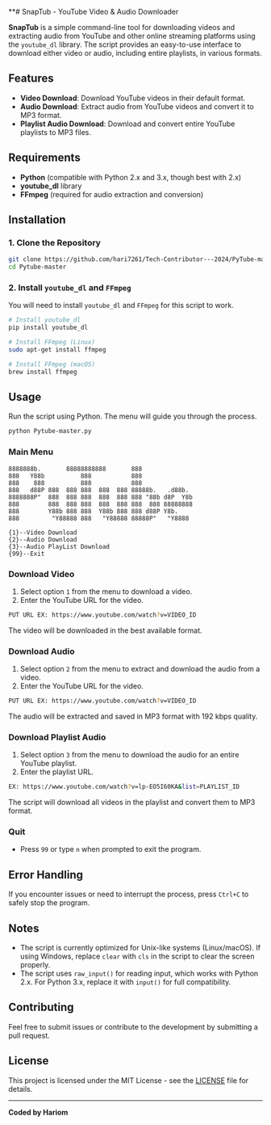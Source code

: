 **# SnapTub - YouTube Video & Audio Downloader

**SnapTub** is a simple command-line tool for downloading videos and extracting audio from YouTube and other online streaming platforms using the `youtube_dl` library. The script provides an easy-to-use interface to download either video or audio, including entire playlists, in various formats.

## Features

- **Video Download**: Download YouTube videos in their default format.
- **Audio Download**: Extract audio from YouTube videos and convert it to MP3 format.
- **Playlist Audio Download**: Download and convert entire YouTube playlists to MP3 files.

## Requirements

- **Python** (compatible with Python 2.x and 3.x, though best with 2.x)
- **youtube_dl** library
- **FFmpeg** (required for audio extraction and conversion)

## Installation

### 1. Clone the Repository

```bash
git clone https://github.com/hari7261/Tech-Contributor---2024/PyTube-master.git
cd Pytube-master
```

### 2. Install `youtube_dl` and `FFmpeg`

You will need to install `youtube_dl` and `FFmpeg` for this script to work.

```bash
# Install youtube_dl
pip install youtube_dl

# Install FFmpeg (Linux)
sudo apt-get install ffmpeg

# Install FFmpeg (macOS)
brew install ffmpeg
```

## Usage

Run the script using Python. The menu will guide you through the process.

```bash
python Pytube-master.py
```

### Main Menu

```
8888888b.       88888888888       888               
888   Y88b          888           888               
888    888          888           888               
888   d88P 888  888 888  888  888 88888b.   .d88b.  
8888888P"  888  888 888  888  888 888 "88b d8P  Y8b 
888        888  888 888  888  888 888  888 88888888 
888        Y88b 888 888  Y88b 888 888 d88P Y8b.     
888         "Y88888 888   "Y88888 88888P"   "Y8888  

{1}--Video Download
{2}--Audio Download
{3}--Audio PlayList Download
{99}--Exit
```

### Download Video

1. Select option `1` from the menu to download a video.
2. Enter the YouTube URL for the video.

```bash
PUT URL EX: https://www.youtube.com/watch?v=VIDEO_ID
```

The video will be downloaded in the best available format.

### Download Audio

1. Select option `2` from the menu to extract and download the audio from a video.
2. Enter the YouTube URL for the video.

```bash
PUT URL EX: https://www.youtube.com/watch?v=VIDEO_ID
```

The audio will be extracted and saved in MP3 format with 192 kbps quality.

### Download Playlist Audio

1. Select option `3` from the menu to download the audio for an entire YouTube playlist.
2. Enter the playlist URL.

```bash
EX: https://www.youtube.com/watch?v=lp-EO5I60KA&list=PLAYLIST_ID
```

The script will download all videos in the playlist and convert them to MP3 format.

### Quit

- Press `99` or type `n` when prompted to exit the program.

## Error Handling

If you encounter issues or need to interrupt the process, press `Ctrl+C` to safely stop the program.

## Notes

- The script is currently optimized for Unix-like systems (Linux/macOS). If using Windows, replace `clear` with `cls` in the script to clear the screen properly.
- The script uses `raw_input()` for reading input, which works with Python 2.x. For Python 3.x, replace it with `input()` for full compatibility.

## Contributing

Feel free to submit issues or contribute to the development by submitting a pull request.

## License

This project is licensed under the MIT License - see the [LICENSE](LICENSE) file for details.

---

**Coded by Hariom**  
